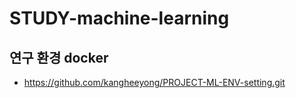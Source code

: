 # STUDY-machine-learning


## 연구 환경 docker
  - https://github.com/kangheeyong/PROJECT-ML-ENV-setting.git
